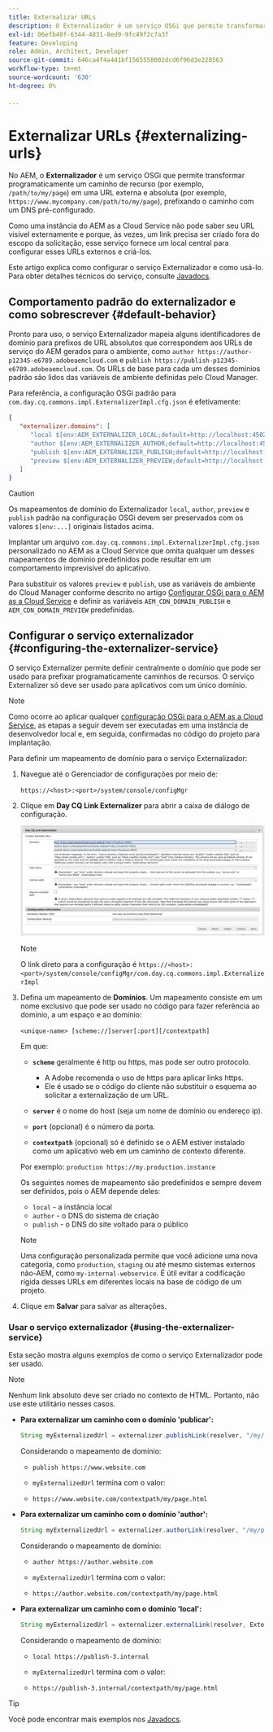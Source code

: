 ```yaml
---
title: Externalizar URLs
description: O Externalizador é um serviço OSGi que permite transformar programaticamente um caminho de recurso em um URL externo e absoluto.
exl-id: 06efb40f-6344-4831-8ed9-9fc49f2c7a3f
feature: Developing
role: Admin, Architect, Developer
source-git-commit: 646ca4f4a441bf1565558002dcd6f96d3e228563
workflow-type: tm+mt
source-wordcount: '630'
ht-degree: 0%

---
```


# Externalizar URLs {#externalizing-urls}

No AEM, o **Externalizador** é um serviço OSGi que permite transformar programaticamente um caminho de recurso (por exemplo, `/path/to/my/page`) em uma URL externa e absoluta (por exemplo, `https://www.mycompany.com/path/to/my/page`), prefixando o caminho com um DNS pré-configurado.

Como uma instância do AEM as a Cloud Service não pode saber seu URL visível externamente e porque, às vezes, um link precisa ser criado fora do escopo da solicitação, esse serviço fornece um local central para configurar esses URLs externos e criá-los.

Este artigo explica como configurar o serviço Externalizador e como usá-lo. Para obter detalhes técnicos do serviço, consulte [Javadocs](https://www.adobe.io/experience-manager/reference-materials/cloud-service/javadoc/com/day/cq/commons/Externalizer.html).

## Comportamento padrão do externalizador e como sobrescrever {#default-behavior}

Pronto para uso, o serviço Externalizador mapeia alguns identificadores de domínio para prefixos de URL absolutos que correspondem aos URLs de serviço do AEM gerados para o ambiente, como `author https://author-p12345-e6789.adobeaemcloud.com` e `publish https://publish-p12345-e6789.adobeaemcloud.com`. Os URLs de base para cada um desses domínios padrão são lidos das variáveis de ambiente definidas pelo Cloud Manager.

Para referência, a configuração OSGi padrão para `com.day.cq.commons.impl.ExternalizerImpl.cfg.json` é efetivamente:

```json
{
   "externalizer.domains": [
      "local $[env:AEM_EXTERNALIZER_LOCAL;default=http://localhost:4502]",
      "author $[env:AEM_EXTERNALIZER_AUTHOR;default=http://localhost:4502]",
      "publish $[env:AEM_EXTERNALIZER_PUBLISH;default=http://localhost:4503]",
      "preview $[env:AEM_EXTERNALIZER_PREVIEW;default=http://localhost:4503]"
   ]
}
```

>[!CAUTION]
>
>Os mapeamentos de domínio do Externalizador `local`, `author`, `preview` e `publish` padrão na configuração OSGi devem ser preservados com os valores `$[env:...]` originais listados acima.
>
>Implantar um arquivo `com.day.cq.commons.impl.ExternalizerImpl.cfg.json` personalizado no AEM as a Cloud Service que omita qualquer um desses mapeamentos de domínio predefinidos pode resultar em um comportamento imprevisível do aplicativo.

Para substituir os valores `preview` e `publish`, use as variáveis de ambiente do Cloud Manager conforme descrito no artigo [Configurar OSGi para o AEM as a Cloud Service](/help/implementing/deploying/configuring-osgi.md#cloud-manager-api-format-for-setting-properties) e definir as variáveis `AEM_CDN_DOMAIN_PUBLISH` e `AEM_CDN_DOMAIN_PREVIEW` predefinidas.

## Configurar o serviço externalizador {#configuring-the-externalizer-service}

O serviço Externalizer permite definir centralmente o domínio que pode ser usado para prefixar programaticamente caminhos de recursos. O serviço Externalizer só deve ser usado para aplicativos com um único domínio.

>[!NOTE]
>
>Como ocorre ao aplicar qualquer [configuração OSGi para o AEM as a Cloud Service](/help/implementing/deploying/overview.md#osgi-configuration), as etapas a seguir devem ser executadas em uma instância de desenvolvedor local e, em seguida, confirmadas no código do projeto para implantação.

Para definir um mapeamento de domínio para o serviço Externalizador:

1. Navegue até o Gerenciador de configurações por meio de:

   `https://<host>:<port>/system/console/configMgr`

1. Clique em **Day CQ Link Externalizer** para abrir a caixa de diálogo de configuração.

   ![A configuração OSGi do Externalizador](./assets/externalizer-osgi.png)

   >[!NOTE]
   >
   >O link direto para a configuração é `https://<host>:<port>/system/console/configMgr/com.day.cq.commons.impl.ExternalizerImpl`

1. Defina um mapeamento de **Domínios**. Um mapeamento consiste em um nome exclusivo que pode ser usado no código para fazer referência ao domínio, a um espaço e ao domínio:

   `<unique-name> [scheme://]server[:port][/contextpath]`

   Em que:

   * **`scheme`** geralmente é http ou https, mas pode ser outro protocolo.

      * A Adobe recomenda o uso de https para aplicar links https.
      * Ele é usado se o código do cliente não substituir o esquema ao solicitar a externalização de um URL.

   * **`server`** é o nome do host (seja um nome de domínio ou endereço ip).
   * **`port`** (opcional) é o número da porta.
   * **`contextpath`** (opcional) só é definido se o AEM estiver instalado como um aplicativo web em um caminho de contexto diferente.

   Por exemplo: `production https://my.production.instance`

   Os seguintes nomes de mapeamento são predefinidos e sempre devem ser definidos, pois o AEM depende deles:

   * `local` - a instância local
   * `author` - o DNS do sistema de criação
   * `publish` - o DNS do site voltado para o público

   >[!NOTE]
   >
   >Uma configuração personalizada permite que você adicione uma nova categoria, como `production`, `staging` ou até mesmo sistemas externos não-AEM, como `my-internal-webservice`. É útil evitar a codificação rígida desses URLs em diferentes locais na base de código de um projeto.

1. Clique em **Salvar** para salvar as alterações.

### Usar o serviço externalizador {#using-the-externalizer-service}

Esta seção mostra alguns exemplos de como o serviço Externalizador pode ser usado.

>[!NOTE]
>
>Nenhum link absoluto deve ser criado no contexto de HTML. Portanto, não use este utilitário nesses casos.

* **Para externalizar um caminho com o domínio &#39;publicar&#39;:**

  ```java
  String myExternalizedUrl = externalizer.publishLink(resolver, "/my/page") + ".html";
  ```

  Considerando o mapeamento de domínio:

   * `publish https://www.website.com`

   * `myExternalizedUrl` termina com o valor:

   * `https://www.website.com/contextpath/my/page.html`

* **Para externalizar um caminho com o domínio &#39;author&#39;:**

  ```java
  String myExternalizedUrl = externalizer.authorLink(resolver, "/my/page") + ".html";
  ```

  Considerando o mapeamento de domínio:

   * `author https://author.website.com`

   * `myExternalizedUrl` termina com o valor:

   * `https://author.website.com/contextpath/my/page.html`

* **Para externalizar um caminho com o domínio &#39;local&#39;:**

  ```java
  String myExternalizedUrl = externalizer.externalLink(resolver, Externalizer.LOCAL, "/my/page") + ".html";
  ```

  Considerando o mapeamento de domínio:

   * `local https://publish-3.internal`

   * `myExternalizedUrl` termina com o valor:

   * `https://publish-3.internal/contextpath/my/page.html`

>[!TIP]
>
>Você pode encontrar mais exemplos nos [Javadocs](https://www.adobe.io/experience-manager/reference-materials/cloud-service/javadoc/com/day/cq/commons/Externalizer.html).
